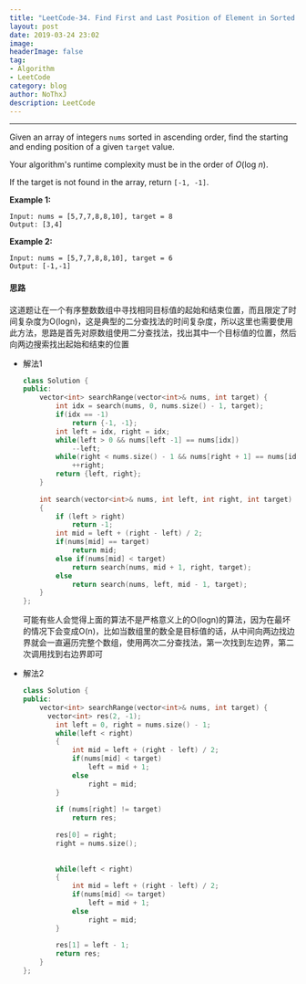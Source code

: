 ```yaml
---
title: "LeetCode-34. Find First and Last Position of Element in Sorted Array"
layout: post
date: 2019-03-24 23:02
image: 
headerImage: false
tag:
- Algorithm
- LeetCode
category: blog
author: NoThxJ
description: LeetCode
---
```


------

Given an array of integers `nums` sorted in ascending order, find the starting and ending position of a given `target` value.

Your algorithm's runtime complexity must be in the order of *O*(log *n*).

If the target is not found in the array, return `[-1, -1]`.

**Example 1:**

```
Input: nums = [5,7,7,8,8,10], target = 8
Output: [3,4]
```

**Example 2:**

```
Input: nums = [5,7,7,8,8,10], target = 6
Output: [-1,-1]
```



#### 思路

这道题让在一个有序整数数组中寻找相同目标值的起始和结束位置，而且限定了时间复杂度为O(logn)，这是典型的二分查找法的时间复杂度，所以这里也需要使用此方法，思路是首先对原数组使用二分查找法，找出其中一个目标值的位置，然后向两边搜索找出起始和结束的位置



- 解法1

  ```c++
  class Solution {
  public:
      vector<int> searchRange(vector<int>& nums, int target) {
          int idx = search(nums, 0, nums.size() - 1, target);
          if(idx == -1)
              return {-1, -1};
          int left = idx, right = idx;
          while(left > 0 && nums[left -1] == nums[idx])
              --left;
          while(right < nums.size() - 1 && nums[right + 1] == nums[idx])
              ++right;
          return {left, right};
      }
      
      int search(vector<int>& nums, int left, int right, int target)
      {
          if (left > right)
              return -1;
          int mid = left + (right - left) / 2;
          if(nums[mid] == target)
              return mid;
          else if(nums[mid] < target)
              return search(nums, mid + 1, right, target);
          else 
              return search(nums, left, mid - 1, target);
      }
  };
  ```

  可能有些人会觉得上面的算法不是严格意义上的O(logn)的算法，因为在最坏的情况下会变成O(n)，比如当数组里的数全是目标值的话，从中间向两边找边界就会一直遍历完整个数组，使用两次二分查找法，第一次找到左边界，第二次调用找到右边界即可

- 解法2

  ```c++
  class Solution {
  public:
      vector<int> searchRange(vector<int>& nums, int target) {
        vector<int> res(2, -1);
          int left = 0, right = nums.size() - 1;
          while(left < right)
          {
              int mid = left + (right - left) / 2;
              if(nums[mid] < target)
                  left = mid + 1;
              else 
                  right = mid;
          }
          
          if (nums[right] != target)
              return res;
          
          res[0] = right;
          right = nums.size();
          
          
          while(left < right)
          {
              int mid = left + (right - left) / 2;
              if(nums[mid] <= target)
                  left = mid + 1;
              else
                  right = mid;
          }
          
          res[1] = left - 1;
          return res;
      }
  };
  ```
